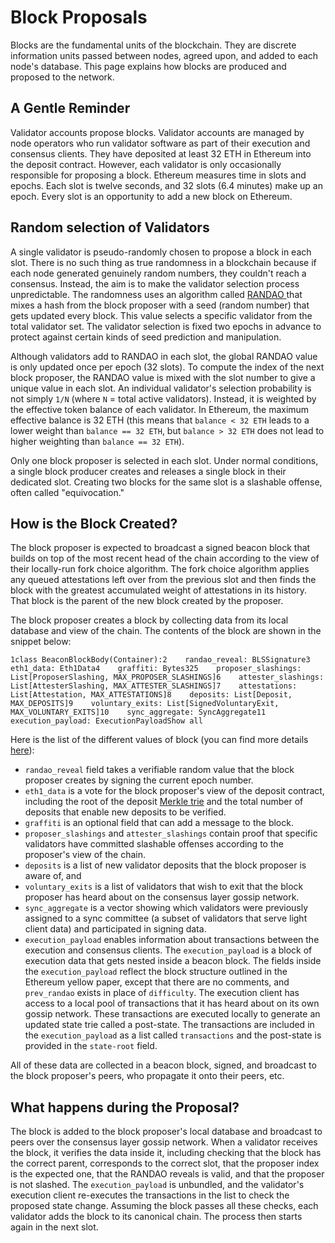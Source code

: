 # Block Proposals

Blocks are the fundamental units of the blockchain. They are discrete information units passed between nodes, agreed upon, and added to each node's database. This page explains how blocks are produced and proposed to the network.

## A Gentle Reminder <a href="#who-produces-blocks" id="who-produces-blocks"></a>

Validator accounts propose blocks. Validator accounts are managed by node operators who run validator software as part of their execution and consensus clients. They have deposited at least 32 ETH in Ethereum into the deposit contract. However, each validator is only occasionally responsible for proposing a block. Ethereum measures time in slots and epochs. Each slot is twelve seconds, and 32 slots (6.4 minutes) make up an epoch. Every slot is an opportunity to add a new block on Ethereum.

## Random selection of Validators <a href="#random-selection" id="random-selection"></a>

A single validator is pseudo-randomly chosen to propose a block in each slot. There is no such thing as true randomness in a blockchain because if each node generated genuinely random numbers, they couldn't reach a consensus. Instead, the aim is to make the validator selection process unpredictable. The randomness uses an algorithm called [RANDAO ](https://inevitableeth.com/home/ethereum/network/consensus/randao)that mixes a hash from the block proposer with a seed (random number) that gets updated every block. This value selects a specific validator from the total validator set. The validator selection is fixed two epochs in advance to protect against certain kinds of seed prediction and manipulation.

Although validators add to RANDAO in each slot, the global RANDAO value is only updated once per epoch (32 slots). To compute the index of the next block proposer, the RANDAO value is mixed with the slot number to give a unique value in each slot. An individual validator's selection probability is not simply `1/N` (where `N` = total active validators). Instead, it is weighted by the effective token balance of each validator. In Ethereum, the maximum effective balance is 32 ETH (this means that `balance < 32 ETH` leads to a lower weight than `balance == 32 ETH`, but `balance > 32 ETH` does not lead to higher weighting than `balance == 32 ETH`).

Only one block proposer is selected in each slot. Under normal conditions, a single block producer creates and releases a single block in their dedicated slot. Creating two blocks for the same slot is a slashable offense, often called "equivocation."

## How is the Block Created? <a href="#how-is-a-block-created" id="how-is-a-block-created"></a>

The block proposer is expected to broadcast a signed beacon block that builds on top of the most recent head of the chain according to the view of their locally-run fork choice algorithm. The fork choice algorithm applies any queued attestations left over from the previous slot and then finds the block with the greatest accumulated weight of attestations in its history. That block is the parent of the new block created by the proposer.

The block proposer creates a block by collecting data from its local database and view of the chain. The contents of the block are shown in the snippet below:

```
1class BeaconBlockBody(Container):2    randao_reveal: BLSSignature3    eth1_data: Eth1Data4    graffiti: Bytes325    proposer_slashings: List[ProposerSlashing, MAX_PROPOSER_SLASHINGS]6    attester_slashings: List[AttesterSlashing, MAX_ATTESTER_SLASHINGS]7    attestations: List[Attestation, MAX_ATTESTATIONS]8    deposits: List[Deposit, MAX_DEPOSITS]9    voluntary_exits: List[SignedVoluntaryExit, MAX_VOLUNTARY_EXITS]10    sync_aggregate: SyncAggregate11    execution_payload: ExecutionPayloadShow all
```

Here is the list of the different values of block (you can find more details [here](../basics/blocks.md)):

* `randao_reveal` field takes a verifiable random value that the block proposer creates by signing the current epoch number.
* `eth1_data` is a vote for the block proposer's view of the deposit contract, including the root of the deposit [Merkle trie](https://ethereum.org/en/developers/docs/data-structures-and-encoding/patricia-merkle-trie/) and the total number of deposits that enable new deposits to be verified.
* `graffiti` is an optional field that can add a message to the block.
* `proposer_slashings` and `attester_slashings` contain proof that specific validators have committed slashable offenses according to the proposer's view of the chain.
* `deposits` is a list of new validator deposits that the block proposer is aware of, and
* `voluntary_exits` is a list of validators that wish to exit that the block proposer has heard about on the consensus layer gossip network.
* `sync_aggregate` is a vector showing which validators were previously assigned to a sync committee (a subset of validators that serve light client data) and participated in signing data.
* `execution_payload` enables information about transactions between the execution and consensus clients. The `execution_payload` is a block of execution data that gets nested inside a beacon block. The fields inside the `execution_payload` reflect the block structure outlined in the Ethereum yellow paper, except that there are no comments, and `prev_randao` exists in place of `difficulty`. The execution client has access to a local pool of transactions that it has heard about on its own gossip network. These transactions are executed locally to generate an updated state trie called a post-state. The transactions are included in the `execution_payload` as a list called `transactions` and the post-state is provided in the `state-root` field.

All of these data are collected in a beacon block, signed, and broadcast to the block proposer's peers, who propagate it onto their peers, etc.

## What happens during the Proposal? <a href="#what-happens-to-blocks" id="what-happens-to-blocks"></a>

The block is added to the block proposer's local database and broadcast to peers over the consensus layer gossip network. When a validator receives the block, it verifies the data inside it, including checking that the block has the correct parent, corresponds to the correct slot, that the proposer index is the expected one, that the RANDAO reveals is valid, and that the proposer is not slashed. The `execution_payload` is unbundled, and the validator's execution client re-executes the transactions in the list to check the proposed state change. Assuming the block passes all these checks, each validator adds the block to its canonical chain. The process then starts again in the next slot.
